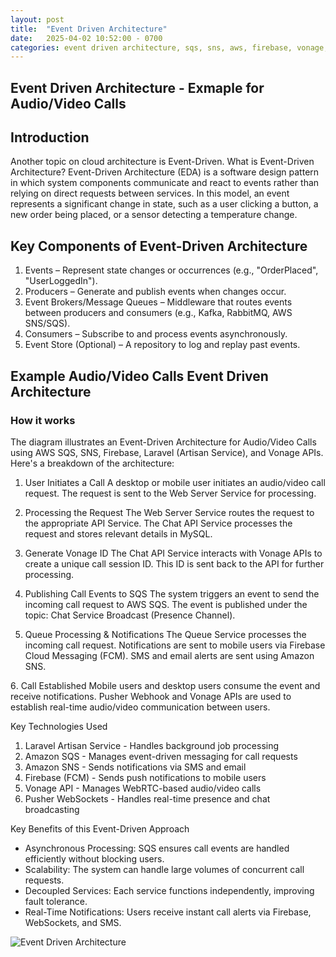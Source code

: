 ```yaml
---
layout: post
title:  "Event Driven Architecture"
date:   2025-04-02 10:52:00 - 0700
categories: event driven architecture, sqs, sns, aws, firebase, vonage, laravel, ecs
---
```

## Event Driven Architecture - Exmaple for Audio/Video Calls

## Introduction

Another topic on cloud architecture is Event-Driven. What is Event-Driven Architecture? Event-Driven Architecture (EDA) is a software design pattern in which system components communicate and react to events rather than relying on direct requests between services. In this model, an event represents a significant change in state, such as a user clicking a button, a new order being placed, or a sensor detecting a temperature change.

## Key Components of Event-Driven Architecture

1. Events – Represent state changes or occurrences (e.g., "OrderPlaced", "UserLoggedIn").
2. Producers – Generate and publish events when changes occur.
3. Event Brokers/Message Queues – Middleware that routes events between producers and consumers (e.g., Kafka, RabbitMQ, AWS SNS/SQS).
4. Consumers – Subscribe to and process events asynchronously.
5. Event Store (Optional) – A repository to log and replay past events.

## Example Audio/Video Calls Event Driven Architecture

### How it works
The diagram illustrates an Event-Driven Architecture for Audio/Video Calls using AWS SQS, SNS, Firebase, Laravel (Artisan Service), and Vonage APIs. Here's a breakdown of the architecture:
1. User Initiates a Call
A desktop or mobile user initiates an audio/video call request.
The request is sent to the Web Server Service for processing.

2. Processing the Request
The Web Server Service routes the request to the appropriate API Service.
The Chat API Service processes the request and stores relevant details in MySQL.

3. Generate Vonage ID
The Chat API Service interacts with Vonage APIs to create a unique call session ID.
This ID is sent back to the API for further processing.

4. Publishing Call Events to SQS
The system triggers an event to send the incoming call request to AWS SQS.
The event is published under the topic: Chat Service Broadcast (Presence Channel).

5. Queue Processing & Notifications
The Queue Service processes the incoming call request.
Notifications are sent to mobile users via Firebase Cloud Messaging (FCM).
SMS and email alerts are sent using Amazon SNS.

6️. Call Established
Mobile users and desktop users consume the event and receive notifications.
Pusher Webhook and Vonage APIs are used to establish real-time audio/video communication between users.

Key Technologies Used

1. Laravel Artisan Service - Handles background job processing
2. Amazon SQS - Manages event-driven messaging for call requests
3. Amazon SNS - Sends notifications via SMS and email
4. Firebase (FCM) - Sends push notifications to mobile users
5. Vonage API - Manages WebRTC-based audio/video calls
6. Pusher WebSockets - Handles real-time presence and chat broadcasting

Key Benefits of this Event-Driven Approach

* Asynchronous Processing: SQS ensures call events are handled efficiently without blocking users.
* Scalability: The system can handle large volumes of concurrent call requests.
* Decoupled Services: Each service functions independently, improving fault tolerance.
* Real-Time Notifications: Users receive instant call alerts via Firebase, WebSockets, and SMS.

![Event Driven Architecture](/swapna/images/EventDrivenArchitecture.png)